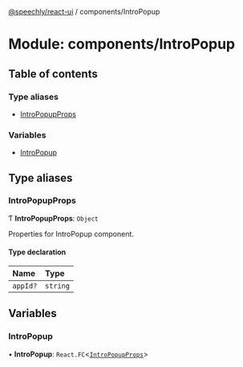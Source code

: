 [@speechly/react-ui](../README.md) / components/IntroPopup

# Module: components/IntroPopup

## Table of contents

### Type aliases

- [IntroPopupProps](components_IntroPopup.md#intropopupprops)

### Variables

- [IntroPopup](components_IntroPopup.md#intropopup)

## Type aliases

### IntroPopupProps

Ƭ **IntroPopupProps**: `Object`

Properties for IntroPopup component.

#### Type declaration

| Name | Type |
| :------ | :------ |
| `appId?` | `string` |

## Variables

### IntroPopup

• **IntroPopup**: `React.FC`<[`IntroPopupProps`](components_IntroPopup.md#intropopupprops)\>
